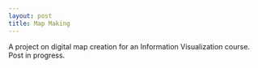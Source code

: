 ```yaml
---
layout: post
title: Map Making
---
```


A project on digital map creation for an Information Visualization course. Post in progress.